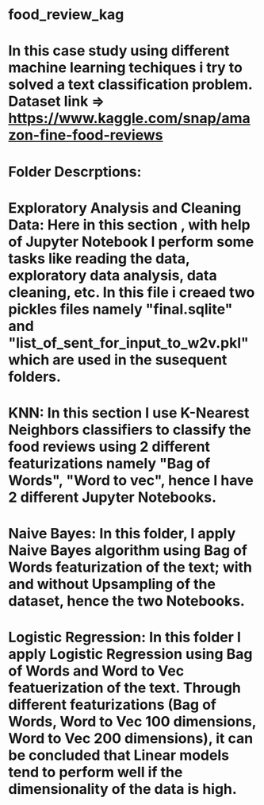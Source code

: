 # food_review_kag
# In this case study using different machine learning techiques i try to solved a text classification problem. Dataset link => https://www.kaggle.com/snap/amazon-fine-food-reviews

# Folder Descrptions:

# Exploratory Analysis and Cleaning Data: Here in this section , with help of Jupyter Notebook I perform some tasks like reading the data, exploratory data analysis, data cleaning, etc. In this file i creaed two pickles files namely "final.sqlite" and "list_of_sent_for_input_to_w2v.pkl" which are used in the susequent folders.

# KNN: In this section I use K-Nearest Neighbors classifiers to classify the food reviews using 2 different featurizations namely "Bag of Words", "Word to vec", hence I have 2 different Jupyter Notebooks.

# Naive Bayes: In this folder, I apply Naive Bayes algorithm using Bag of Words featurization of the text; with and without Upsampling of the dataset, hence the two Notebooks.

# Logistic Regression: In this folder I apply Logistic Regression using Bag of Words and Word to Vec featuerization of the text. Through different featurizations (Bag of Words, Word to Vec 100 dimensions, Word to Vec 200 dimensions), it can be concluded that Linear models tend to perform well if the dimensionality of the data is high.
